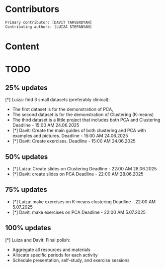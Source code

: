   # Contributors
    Primary contributor: [DAVIT TARVERDYAN]
    Contributing authors: [LUIZA STEPANYAN]   
  # Content  
  # TODO
  ## 25% updates
  [*] Luiza: find 3 small datasets (preferably clinical):
  - The first dataset is for the demonstration of PCA,
  - The second dataset is for the demonstration of Clustering (K-means)
  - The third dataset is a little project that includes both PCA and Clustering
  Deadline - 15:00 AM 24.06.2025
  - [*] Davit: Create the main guides of both clustering and PCA with examples and pictures. 
  Deadline - 15:00 AM 24.06.2025
  - [*] Davit: Create exercises. 
  Deadline - 15:00 AM 24.06.2025

  ## 50% updates
  - [*] Luiza: Create slides on Clustering
  Deadline - 22:00 AM 28.06.2025
  - [*] Davit: create slides on PCA
  Deadline - 22:00 AM 28.06.2025
  
  ## 75% updates
  - [*] Luiza: make exercises on K-means clustering
  Deadline - 22:00 AM 5.07.2025
  - [*] Davit: make exercises on PCA
  Deadline - 22:00 AM 5.07.2025
  
  ## 100% updates
  [*] Luiza and Davit: Final polish:
  * Aggregate all resources and materials
  * Allocate specific periods for each activity
  * Schedule presentation, self-study, and exercise sessions

 
  
